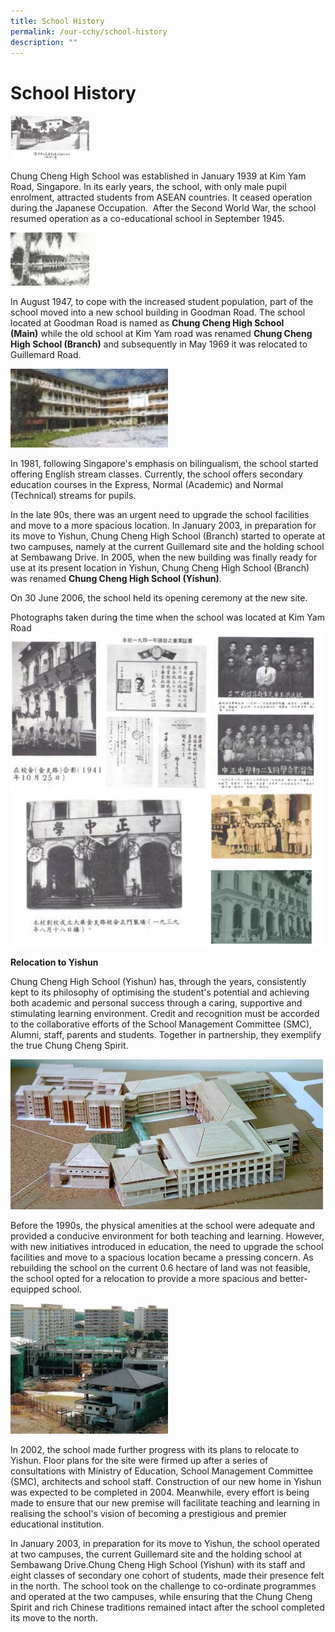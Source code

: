 ```yaml
---
title: School History
permalink: /our-cchy/school-history
description: ""
---
```

School History
==============
<img src="/images/1-Chung%20Cheng%20High%20School%20established%20January%201939%20at%20Kim%20Yam%20Road.jpg" 
     style="width:25%">

Chung Cheng High School was established in January 1939 at Kim Yam Road, Singapore. In its early years, the school, with only male pupil enrolment, attracted students from ASEAN countries. It ceased operation during the Japanese Occupation.  After the Second World War, the school resumed operation as a co-educational school in September 1945.

 <img src="/images/2-Chung%20Cheng%20High%20School%20relocation.jpg" 
     style="width:25%"> 

In August 1947, to cope with the increased student population, part of the school moved into a new school building in Goodman Road. The school located at Goodman Road is named as **Chung Cheng High School (Main)** while the old school at Kim Yam road was renamed **Chung Cheng High School (Branch)** and subsequently in May 1969 it was relocated to Guillemard Road.

  
<img src="/images/3-Chung%20Cheng%20High%20School%20guillemard%20site.jpg" 
     style="width:50%">

In 1981, following Singapore's emphasis on bilingualism, the school started offering English stream classes. Currently, the school offers secondary education courses in the Express, Normal (Academic) and Normal (Technical) streams for pupils.

In the late 90s, there was an urgent need to upgrade the school facilities and move to a more spacious location. In January 2003, in preparation for its move to Yishun, Chung Cheng High School (Branch) started to operate at two campuses, namely at the current Guillemard site and the holding school at Sembawang Drive. In 2005, when the new building was finally ready for use at its present location in Yishun, Chung Cheng High School (Branch) was renamed **Chung Cheng High School (Yishun)**.

On 30 June 2006, the school held its opening ceremony at the new site.

Photographs taken during the time when the school was located at Kim Yam Road
![](/images/Chung%20Cheng%20History.jpg)

**Relocation to Yishun**

Chung Cheng High School (Yishun) has, through the years, consistently kept to its philosophy of optimising the student's potential and achieving both academic and personal success through a caring, supportive and stimulating learning environment. Credit and recognition must be accorded to the collaborative efforts of the School Management Committee (SMC), Alumni, staff, parents and students. Together in partnership, they exemplify the true Chung Cheng Spirit.

![](/images/1-Chung%20Cheng%20High%20School_relocation%20at%20Yishun%20(model%20building).jpg)

Before the 1990s, the physical amenities at the school were adequate and provided a conducive environment for both teaching and learning. However, with new initiatives introduced in education, the need to upgrade the school facilities and move to a spacious location became a pressing concern. As rebuilding the school on the current 0.6 hectare of land was not feasible, the school opted for a relocation to provide a more spacious and better-equipped school.

 <img src="/images/2-Chung%20Cheng%20High%20School_relocation%20at%20Yishun%20(construction).jpg" 
     style="width:50%"> 


In 2002, the school made further progress with its plans to relocate to Yishun. Floor plans for the site were firmed up after a series of consultations with Ministry of Education, School Management Committee (SMC), architects and school staff. Construction of our new home in Yishun was expected to be completed in 2004. Meanwhile, every effort is being made to ensure that our new premise will facilitate teaching and learning in realising the school's vision of becoming a prestigious and premier educational institution.

In January 2003, in preparation for its move to Yishun, the school operated at two campuses, the current Guillemard site and the holding school at Sembawang Drive.Chung Cheng High School (Yishun) with its staff and eight classes of secondary one cohort of students, made their presence felt in the north. The school took on the challenge to co-ordinate programmes and operated at the two campuses, while ensuring that the Chung Cheng Spirit and rich Chinese traditions remained intact after the school completed its move to the north.